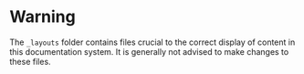 # Warning

The `_layouts` folder contains files crucial to the correct display of content in this documentation system. It is generally not advised to make changes to these files.  